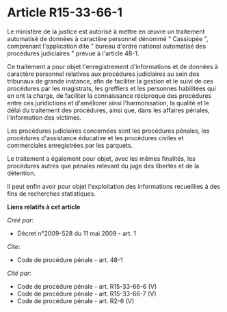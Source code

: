 # Article R15-33-66-1

Le ministère de la justice est autorisé à mettre en œuvre un traitement automatisé de données à caractère personnel dénommé "
Cassiopée ", comprenant l'application dite " bureau d'ordre national automatisé des procédures judiciaires " prévue à
l'article 48-1. 

Ce traitement a pour objet l'enregistrement d'informations et de données à caractère personnel relatives aux procédures
judiciaires au sein des tribunaux de grande instance, afin de faciliter la gestion et le suivi de ces procédures par les
magistrats, les greffiers et les personnes habilitées qui en ont la charge, de faciliter la connaissance réciproque des
procédures entre ces juridictions et d'améliorer ainsi l'harmonisation, la qualité et le délai du traitement des procédures,
ainsi que, dans les affaires pénales, l'information des victimes. 

Les procédures judiciaires concernées sont les procédures pénales, les procédures d'assistance éducative et les procédures
civiles et commerciales enregistrées par les parquets. 

Le traitement a également pour objet, avec les mêmes finalités, les procédures autres que pénales relevant du juge des
libertés et de la détention. 

Il peut enfin avoir pour objet l'exploitation des informations recueillies à des fins de recherches statistiques.

**Liens relatifs à cet article**

_Créé par_:

  - Décret n°2009-528 du 11 mai 2009 - art. 1

_Cite_:

  - Code de procédure pénale - art. 48-1

_Cité par_:

  - Code de procédure pénale - art. R15-33-66-6 (V)
  - Code de procédure pénale - art. R15-33-66-7 (V)
  - Code de procédure pénale - art. R2-6 (V)
